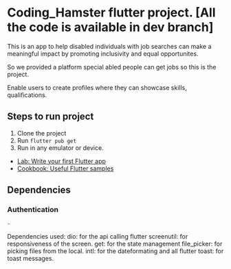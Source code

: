 # Coding_Hamster flutter project.  [All the code is available in dev branch]
This is an app to help disabled individuals with job searches can make a meaningful impact by promoting inclusivity and equal opportunites.


So we provided a platform special abled people can get jobs so this is the project.

Enable users to create profiles where they can showcase skills, qualifications.

## Steps to run project
1. Clone the project
2. Run `flutter pub get`
3. Run in any emulator or device.


- [Lab: Write your first Flutter app](https://docs.flutter.dev/get-started/codelab)
- [Cookbook: Useful Flutter samples](https://docs.flutter.dev/cookbook)

## Dependencies

### Authentication
    - 
Dependencies used:
dio: for the api calling
flutter screenutil: for responsiveness of the screen.
get: for the state management
file_picker: for picking files from the local.
intl: for the dateformating and all
flutter toast: for toast messages.
